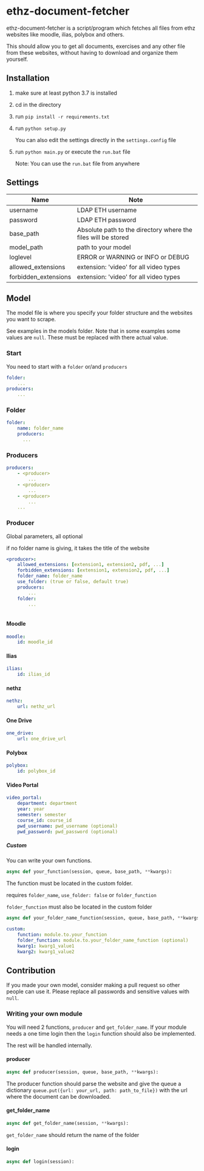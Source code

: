 # ethz-document-fetcher
ethz-document-fetcher is a script/program which fetches all files from ethz websites like
 moodle, ilias, polybox and others.
 
 This should allow you to get all documents, exercises and any other file from
 these websites, without having to download and organize them yourself.

## Installation
1. make sure at least python 3.7 is installed
2. cd in the directory
3. run `pip install -r requirements.txt`
4. run `python setup.py`
    
    You can also edit the settings directly in the `settings.config` file
5. run `python main.py` or execute the `run.bat` file

    Note: You can use the `run.bat` file from anywhere
    
## Settings

| Name        | Note           |
| ------------- |-------------|
| username      | LDAP ETH username |
| password      |  LDAP ETH password    |
| base_path |  Absolute path to the directory where the files will be stored      |
| model_path | path to your model |
| loglevel | ERROR or WARNING or INFO or DEBUG |
| allowed_extensions | extension: 'video' for all video types |
| forbidden_extensions | extension: 'video' for all video types |

## Model
The model file is where you specify your folder structure and the websites you want to scrape.

See examples in the models folder. Note that in some examples some values are `null`.
These must be replaced with there actual value.

### Start
You need to start with a `folder` or/and `producers`

```yaml
folder:
    ...
producers:
    ...
```

### Folder

```yaml
folder:
    name: folder_name
    producers:
      ...
```

### Producers

```yaml
producers:
    - <producer>
        ...
    - <producer>
        ...
    - <producer>
        ...
    ...
```

### Producer
Global parameters, all optional

if no folder name is giving, it takes the title of the website

```yaml
<producer>:
    allowed_extensions: [extension1, extension2, pdf, ...]
    forbidden_extensions: [extension1, extension2, pdf, ...]
    folder_name: folder_name
    use_folder: (true or false, default true)
    producers:
        ...
    folder:
        ...
      
```

#### Moodle

```yaml
moodle:
    id: moodle_id
```
#### Ilias

```yaml
ilias:
    id: ilias_id
```
#### nethz

```yaml
nethz:
    url: nethz_url
```
#### One Drive

```yaml
one_drive:
    url: one_drive_url
```
#### Polybox

```yaml
polybox:
    id: polybox_id
```
#### Video Portal

```yaml
video_portal:
    department: department
    year: year
    semester: semester
    course_id: course_id
    pwd_username: pwd_username (optional)
    pwd_password: pwd_password (optional)
```
##### Custom
You can write your own functions.

```python
async def your_function(session, queue, base_path, **kwargs):
```

The function must be located in the custom folder.

requires `folder_name`, `use_folder: false` or `folder_function`

`folder_function` must also be located in the custom folder

```python
async def your_folder_name_function(session, queue, base_path, **kwargs):
```

```yaml
custom:
    function: module.to.your_function
    folder_function: module.to.your_folder_name_function (optional)
    kwarg1: kwarg1_value1
    kwarg2: kwarg1_value2
```

## Contribution
If you made your own model, consider making a pull request so other people can use it.
Please replace all passwords and sensitive values with `null`.

### Writing your own module
You will need 2 functions, `producer` and `get_folder_name`.
If your module needs a one time login then the `login` 
function should also be implemented.

The rest will be handled internally.

#### producer
```python
async def producer(session, queue, base_path, **kwargs):
```
The producer function should parse the website and give the queue a dictionary 
 `queue.put({url: your_url, path: path_to_file})` with the url where
  the document can be downloaded.

#### get_folder_name
```python
async def get_folder_name(session, **kwargs):
```
`get_folder_name` should return the name of the folder
 #### login
```python
async def login(session):
```




